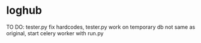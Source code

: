 loghub
======


TO DO: tester.py fix hardcodes, tester.py work on temporary db not same as original, start celery worker with run.py
